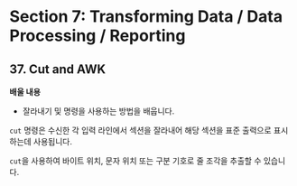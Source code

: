 # Section 7: Transforming Data / Data Processing / Reporting

## 37. Cut and AWK

**배울 내용**
- 잘라내기 및 명령을 사용하는 방법을 배웁니다. 

`cut` 명령은 수신한 각 입력 라인에서 섹션을 잘라내어 해당 섹션을 표준 출력으로 표시하는데 사용됩니다.

`cut`을 사용하여 바이트 위치, 문자 위치 또는 구분 기호로 줄 조각을 추출할 수 있습니다.
